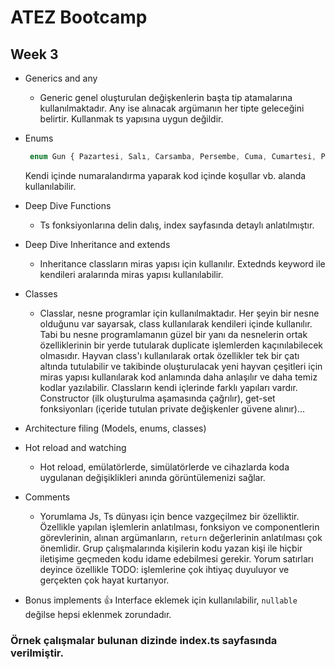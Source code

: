 # ATEZ Bootcamp

## Week 3

* Generics and any

  * Generic genel oluşturulan değişkenlerin başta tip atamalarına kullanılmaktadır. Any ise alınacak argümanın her tipte geleceğini belirtir. Kullanmak ts yapısına uygun değildir.
* Enums

  ```typescript
   enum Gun { Pazartesi, Salı, Carsamba, Persembe, Cuma, Cumartesi, Pazar };
  ```
  
   Kendi içinde numaralandırma yaparak kod içinde koşullar vb. alanda kullanılabilir.
* Deep Dive Functions

  * Ts fonksiyonlarına delin dalış, index sayfasında detaylı anlatılmıştır.
* Deep Dive Inheritance and extends

  * Inheritance classların miras yapısı için kullanılır. Extednds keyword ile kendileri aralarında miras yapısı kullanılabilir.
* Classes

  * Classlar, nesne programlar için kullanılmaktadır. Her şeyin bir nesne olduğunu var sayarsak, class kullanılarak kendileri içinde kullanılır. Tabi bu nesne programlamanın güzel bir yanı da nesnelerin ortak özelliklerinin bir yerde tutularak duplicate işlemlerden kaçınılabilecek olmasıdır. Hayvan class'ı kullanılarak ortak özellikler tek bir çatı altında tutulabilir ve takibinde oluşturulacak yeni hayvan çeşitleri için miras yapısı kullanılarak kod anlamında daha anlaşılır ve daha temiz kodlar yazılabilir. Classların kendi içlerinde farklı yapıları vardır. Constructor (ilk oluşturulma aşamasında çağrılır), get-set fonksiyonları (içeride tutulan private değişkenler güvene alınır)...
* Architecture filing (Models, enums, classes)
* Hot reload and watching

  * Hot reload, emülatörlerde, simülatörlerde ve cihazlarda koda uygulanan değişiklikleri anında görüntülemenizi sağlar.
* Comments

  * Yorumlama Js, Ts dünyası için bence vazgeçilmez bir özelliktir. Özellikle yapılan işlemlerin anlatılması, fonksiyon ve componentlerin görevlerinin, alınan argümanların, `return` değerlerinin anlatılması çok önemlidir. Grup çalışmalarında kişilerin kodu yazan kişi ile hiçbir iletişime geçmeden kodu idame edebilmesi gerekir. Yorum satırları deyince özellikle TODO: işlemlerine çok ihtiyaç duyuluyor ve gerçekten çok hayat kurtarıyor.
* Bonus implements 👍 Interface eklemek için kullanılabilir, `nullable` değilse hepsi eklenmek zorundadır.

### Örnek çalışmalar bulunan dizinde index.ts sayfasında verilmiştir.


